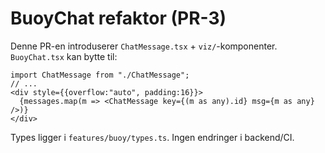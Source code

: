 # BuoyChat refaktor (PR-3)
Denne PR-en introduserer `ChatMessage.tsx` + `viz/`-komponenter. `BuoyChat.tsx` kan bytte til:
```tsx
import ChatMessage from "./ChatMessage";
// ...
<div style={{overflow:"auto", padding:16}}>
  {messages.map(m => <ChatMessage key={(m as any).id} msg={m as any} />)}
</div>
```
Types ligger i `features/buoy/types.ts`. Ingen endringer i backend/CI.